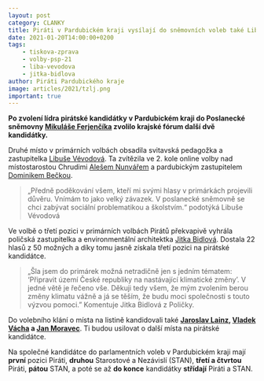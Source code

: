 ```yaml
---
layout: post
category: CLANKY
title: Piráti v Pardubickém kraji vysílají do sněmovních voleb také Libuši Vévodovou a Jitku Bidlovou
date: 2021-01-20T14:00:00+0200
tags: 
    - tiskova-zprava
    - volby-psp-21
    - liba-vevodova
    - jitka-bidlova
author: Piráti Pardubického kraje
image: articles/2021/tzlj.png
important: true
---
```


**Po zvolení lídra pirátské kandidátky v Pardubickém kraji do Poslanecké sněmovny [Mikuláše Ferjenčíka](https://pardubicky.pirati.cz/lide/mikulas-ferjencik/) zvolilo krajské fórum další dvě kandidátky.**

Druhé místo v primárních volbách obsadila svitavská pedagožka a zastupitelka [Libuše Vévodová](https://pardubicky.pirati.cz/lide/libuse-vevodova/). Ta zvítězila ve 2. kole online volby nad místostarostou Chrudimi [Alešem Nunvářem](https://pardubicky.pirati.cz/lide/ales-nunvar/) a pardubickým zastupitelem [Dominikem Bečkou](https://pardubicky.pirati.cz/lide/dominik-becka/).

> „Předně poděkování všem, kteří mi svými hlasy v primárkách projevili důvěru. Vnímám to jako velký závazek. V poslanecké sněmovně se chci  zabývat sociální problematikou a školstvím.“ podotýká Libuše Vévodová

Ve volbě o třetí pozici  v primárních volbách Pirátů překvapivě vyhrála poličská zastupitelka a environmentální architektka [Jitka Bidlová](https://pardubicky.pirati.cz/lide/jitka-bidlova/). Dostala 22 hlasů z 50 možných a díky tomu jasně získala třetí pozici na pirátské kandidátce.

> „Šla jsem do primárek možná netradičně jen s jedním tématem: ‘Připravit území České republiky na nastávající klimatické změny’. V jedné větě je řečeno vše. Děkuji tedy všem, že mým zvolením berou změny klimatu vážně a já se těším, že budu moci společnosti s touto výzvou pomoci.” Komentuje Jitka Bidlová z Poličky.

Do volebního klání o místa na listině kandidovali také **[Jaroslav Lainz](https://pardubicky.pirati.cz/lide/jaroslav-lainz/), [Vladek Vácha](https://pardubicky.pirati.cz/lide/vladek-vacha/) a [Jan Moravec](https://pardubicky.pirati.cz/lide/jan-moravec/)**. Ti budou usilovat o další místa na pirátské kandidátce. 

Na společné kandidátce do parlamentních voleb v Pardubickém kraji mají **první** pozici Piráti, **druhou** Starostové a Nezávislí (STAN), **třetí a čtvrtou** Piráti, **pátou** STAN, a poté se až **do konce** kandidátky **střídají** Piráti a STAN.
